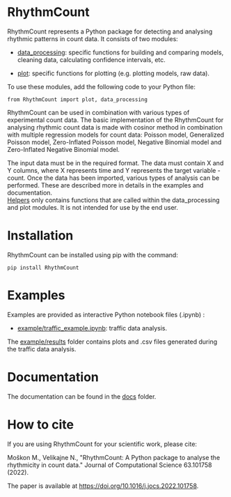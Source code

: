 # RhythmCount
RhythmCount represents a Python package for detecting and analysing rhythmic patterns in count data. It consists of two modules:

* [data_processing](RhythmCount/data_processing.py): specific functions for building and comparing models, cleaning data, calculating confidence intervals, etc.

* [plot](RhythmCount/plot.py): specific functions for plotting (e.g. plotting models, raw data).

To use these modules, add the following code to your Python file:

`from RhythmCount import plot, data_processing` 

RhythmCount can be used in combination with various types of experimental count data. The basic implementation of the RhythmCount for analysing rhythmic count data is made with cosinor method in combination 
with multiple regression models for count data: Poisson model, Generalized Poisson model, Zero-Inflated Poisson model, Negative Binomial model and Zero-Inflated Negative Binomial model. <br>

The input data must be in the required format. The data must contain X and Y columns, where X represents time and Y represents the target variable - count.
Once the data has been imported, various types of analysis can be performed. These are described more in details in the examples and documentation. <br/>
[Helpers](RhythmCount/helpers.py) only contains functions that are called within the data_processing and plot modules. It is not intended for use by the end user.

# Installation
RhythmCount can be installed using pip with the command:

`pip install RhythmCount`

# Examples
Examples are provided as interactive Python notebook files (.ipynb) :

* [example/traffic_example.ipynb](example/traffic_example.ipynb): traffic data analysis.

The [example/results](example/results) folder contains plots and .csv files generated during the traffic data analysis.

# Documentation
The documentation can be found in the [docs](docs/README.md) folder.

# How to cite
If you are using RhythmCount for your scientific work, please cite:

Moškon M., Velikajne N., "RhythmCount: A Python package to analyse the rhythmicity in count data." Journal of Computational Science 63.101758 (2022).

The paper is available at https://doi.org/10.1016/j.jocs.2022.101758.
